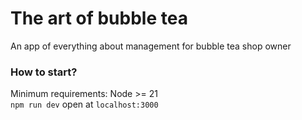 # The art of bubble tea
An app of everything about management for bubble tea shop owner

### How to start?
Minimum requirements: Node >= 21 \
`npm run dev` open at `localhost:3000`